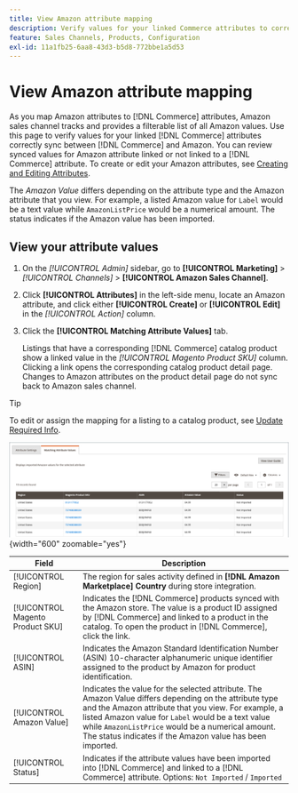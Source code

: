 ```yaml
---
title: View Amazon attribute mapping
description: Verify values for your linked Commerce attributes to correctly sync between Commerce and Amazon.
feature: Sales Channels, Products, Configuration
exl-id: 11a1fb25-6aa8-43d3-b5d8-772bbe1a5d53
---
```

# View Amazon attribute mapping

As you map Amazon attributes to [!DNL Commerce] attributes, Amazon sales channel tracks and provides a filterable list of all Amazon values. Use this page to verify values for your linked [!DNL Commerce] attributes correctly sync between [!DNL Commerce] and Amazon. You can review synced values for Amazon attribute linked or not linked to a [!DNL Commerce] attribute. To create or edit your Amazon attributes, see [Creating and Editing Attributes](./creating-attributes.md).

The _Amazon Value_ differs depending on the attribute type and the Amazon attribute that you view. For example, a listed Amazon value for `Label` would be a text value while `AmazonListPrice` would be a numerical amount. The status indicates if the Amazon value has been imported.

## View your attribute values

1. On the _[!UICONTROL Admin]_ sidebar, go to **[!UICONTROL Marketing]** > _[!UICONTROL Channels]_ > **[!UICONTROL Amazon Sales Channel]**.

1. Click **[!UICONTROL Attributes]** in the left-side menu, locate an Amazon attribute, and click either **[!UICONTROL Create]** or **[!UICONTROL Edit]** in the _[!UICONTROL Action]_ column.

1. Click the **[!UICONTROL Matching Attribute Values]** tab.

    Listings that have a corresponding [!DNL Commerce] catalog product show a linked value in the _[!UICONTROL Magento Product SKU]_ column. Clicking a link opens the corresponding catalog product detail page. Changes to Amazon attributes on the product detail page do not sync back to Amazon sales channel.

>[!TIP]
>To edit or assign the mapping for a listing to a catalog product, see [Update Required Info](./amazon-manually-update-incomplete-listing.md).

![View attribute values](assets/amazon-managing-attribute-values.png){width="600" zoomable="yes"}

| Field                            | Description                                                                                                                                                                                                                                                                                                                            |
|----------------------------------|----------------------------------------------------------------------------------------------------------------------------------------------------------------------------------------------------------------------------------------------------------------------------------------------------------------------------------------|
| [!UICONTROL Region]              | The region for sales activity defined in **[!DNL Amazon Marketplace] Country** during store integration.                                                                                                                                                                                                                               |
| [!UICONTROL Magento Product SKU] | Indicates the [!DNL Commerce] products synced with the Amazon store. The value is a product ID assigned by [!DNL Commerce] and linked to a product in the catalog. To open the product in [!DNL Commerce], click the link.                                                                                                             |
| [!UICONTROL ASIN]                | Indicates the Amazon Standard Identification Number (ASIN) 10-character alphanumeric unique identifier assigned to the product by Amazon for product identification.                                                                                                                                                                   |
| [!UICONTROL Amazon Value]        | Indicates the value for the selected attribute. The Amazon Value differs depending on the attribute type and the Amazon attribute that you view. For example, a listed Amazon value for `Label` would be a text value while `AmazonListPrice` would be a numerical amount. The status indicates if the Amazon value has been imported. |
| [!UICONTROL Status]              | Indicates if the attribute values have been imported into [!DNL Commerce] and linked to a [!DNL Commerce] attribute. Options: `Not Imported` / `Imported`                                                                                                                                                                              |
